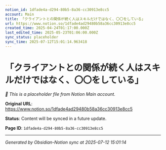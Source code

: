 ```yaml
---
notion_id: 1dfade4a-d294-80b5-8a36-cc30913e8cc5
account: Main
title: 「クライアントとの関係が続く人はスキルだけではなく、〇〇をしている」
url: https://www.notion.so/1dfade4ad29480b58a36cc30913e8cc5
created_time: 2025-04-24T01:17:00.000Z
last_edited_time: 2025-05-23T01:06:00.000Z
sync_status: placeholder
sync_time: 2025-07-12T15:01:14.963418
---
```


# 「クライアントとの関係が続く人はスキルだけではなく、〇〇をしている」

*🔄 This is a placeholder file from Notion Main account.*

**Original URL**: https://www.notion.so/1dfade4ad29480b58a36cc30913e8cc5

**Status**: Content will be synced in a future update.

**Page ID**: `1dfade4a-d294-80b5-8a36-cc30913e8cc5`

---

*Generated by Obsidian-Notion sync at 2025-07-12 15:01:14*
